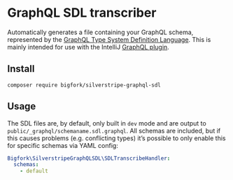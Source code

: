 # GraphQL SDL transcriber

Automatically generates a file containing your GraphQL schema, represented by the
[GraphQL Type System Definition Language](http://spec.graphql.org/June2018/#sec-Type-System). This is mainly intended
for use with the IntelliJ [GraphQL plugin](https://plugins.jetbrains.com/plugin/8097-graphql).

## Install

`composer require bigfork/silverstripe-graphql-sdl`

## Usage

The SDL files are, by default, only built in `dev` mode and are output to `public/_graphql/schemaname.sdl.graphql`. All
schemas are included, but if this causes problems (e.g. conflicting types) it’s possible to only enable this for 
specific schemas via YAML config:

```yml
Bigfork\SilverstripeGraphQLSDL\SDLTranscribeHandler:
  schemas:
    - default
```
